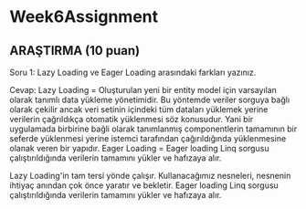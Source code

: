 # Week6Assignment

## ARAŞTIRMA (10 puan)
Soru 1: Lazy Loading ve Eager Loading arasındaki farkları yazınız.

Cevap: Lazy Loading = Oluşturulan yeni bir entity model için varsayılan olarak tanımlı data yükleme yönetimidir. Bu yöntemde veriler sorguya bağlı olarak çekilir ancak veri setinin içindeki tüm dataları yüklemek yerine verilerin çağrıldıkça otomatik yüklenmesi söz konusudur. Yani bir uygulamada birbirine bağli olarak tanımlanmış componentlerin tamamının bir seferde yüklenmesi yerine istemci tarafından çağırıldığında yüklenmesine olanak veren bir yapıdır. 
       Eager Loading = Eager loading Linq sorgusu çalıştırıldığında verilerin tamamını yükler ve hafızaya alır.

Lazy Loading'in tam tersi yönde çalışır. Kullanacağımız nesneleri, nesnenin ihtiyaç anından çok önce yaratır ve bekletir. Eager loading Linq sorgusu çalıştırıldığında verilerin tamamını yükler ve hafızaya alır.
